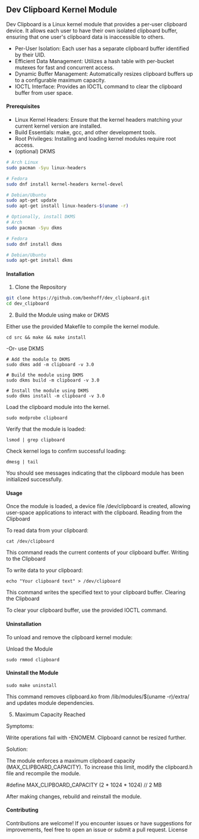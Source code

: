 ## Dev Clipboard Kernel Module

Dev Clipboard is a Linux kernel module that provides a per-user clipboard device. It allows each user to have their own isolated clipboard buffer, ensuring that one user's clipboard data is inaccessible to others.

- Per-User Isolation: Each user has a separate clipboard buffer identified by their UID.
- Efficient Data Management: Utilizes a hash table with per-bucket mutexes for fast and concurrent access.
- Dynamic Buffer Management: Automatically resizes clipboard buffers up to a configurable maximum capacity.
- IOCTL Interface: Provides an IOCTL command to clear the clipboard buffer from user space.


#### Prerequisites

- Linux Kernel Headers: Ensure that the kernel headers matching your current kernel version are installed.
- Build Essentials: make, gcc, and other development tools.
- Root Privileges: Installing and loading kernel modules require root access.
- (optional) DKMS
  
```bash
# Arch Linux
sudo pacman -Syu linux-headers

# Fedora
sudo dnf install kernel-headers kernel-devel

# Debian/Ubuntu
sudo apt-get update
sudo apt-get install linux-headers-$(uname -r)

# Optionally, install DKMS
# Arch
sudo pacman -Syu dkms

# Fedora
sudo dnf install dkms

# Debian/Ubuntu
sudo apt-get install dkms

```

#### Installation
1. Clone the Repository

```bash
git clone https://github.com/benhoff/dev_clipboard.git
cd dev_clipboard
```

2. Build the Module using make or DKMS

Either use the provided Makefile to compile the kernel module.

```
cd src && make && make install
```

-Or- use DKMS
```
# Add the module to DKMS
sudo dkms add -m clipboard -v 3.0

# Build the module using DKMS
sudo dkms build -m clipboard -v 3.0

# Install the module using DKMS
sudo dkms install -m clipboard -v 3.0
```

Load the clipboard module into the kernel.

`sudo modprobe clipboard`

Verify that the module is loaded:

`lsmod | grep clipboard`

Check kernel logs to confirm successful loading:

`dmesg | tail`

You should see messages indicating that the clipboard module has been initialized successfully.

#### Usage

Once the module is loaded, a device file /dev/clipboard is created, allowing user-space applications to interact with the clipboard.
Reading from the Clipboard

To read data from your clipboard:

`cat /dev/clipboard`

This command reads the current contents of your clipboard buffer.
Writing to the Clipboard

To write data to your clipboard:

`echo "Your clipboard text" > /dev/clipboard`

This command writes the specified text to your clipboard buffer.
Clearing the Clipboard

To clear your clipboard buffer, use the provided IOCTL command.

#### Uninstallation

To unload and remove the clipboard kernel module:

Unload the Module

`sudo rmmod clipboard`

#### Uninstall the Module

`sudo make uninstall`

This command removes clipboard.ko from /lib/modules/$(uname -r)/extra/ and updates module dependencies.


5. Maximum Capacity Reached

Symptoms:

Write operations fail with -ENOMEM.
Clipboard cannot be resized further.

Solution:

The module enforces a maximum clipboard capacity (MAX_CLIPBOARD_CAPACITY). To increase this limit, modify the clipboard.h file and recompile the module.

#define MAX_CLIPBOARD_CAPACITY (2 * 1024 * 1024) // 2 MB

After making changes, rebuild and reinstall the module.

#### Contributing

Contributions are welcome! If you encounter issues or have suggestions for improvements, feel free to open an issue or submit a pull request.
License
